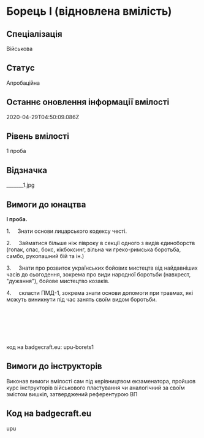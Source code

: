 # Борець І (відновлена вмілість)

## Спеціалізація

Військова

## Статус

Апробаційна

## Останнє оновлення інформації вмілості

2020-04-29T04:50:09.086Z

## Рівень вмілості

1 проба

## Відзначка

_______1.jpg

## Вимоги до юнацтва

<p><b>І проба.</b></p>

<p>1.&nbsp;&nbsp;&nbsp;&nbsp; Знати основи лицарського кодексу честі.</p>

<p>2.&nbsp;&nbsp;&nbsp;&nbsp; Займатися більше ніж півроку в секції одного з видів єдиноборств (гопак,
спас, бокс, кікбоксинг, вільна чи греко-римська боротьба, самбо, рукопашний бій
та ін.)</p>

<p>3.&nbsp;&nbsp;&nbsp;&nbsp; Знати про розвиток українських бойових мистецтв від найдавніших часів до
сьогодення, зокрема про види народної боротьби (навхрест, "дужання"),
бойове мистецтво козаків.</p>

<p>4.&nbsp;&nbsp;&nbsp;&nbsp; скласти ПМД-1, зокрема знати основи допомоги при травмах, які можуть
виникнути під час занять своїм видом боротьби.</p>

<p><br></p><p><br></p><p><br></p><p>код на badgecraft.eu: upu-borets1<br></p>

## Вимоги до інструкторів

Виконав вимоги вмілості сам під керівництвом екзаменатора, пройшов курс інструкторів військового пластування чи аналогічний за своїм змістом вишкіл, затверджений референтурою ВП

## Код на badgecraft.eu

upu
